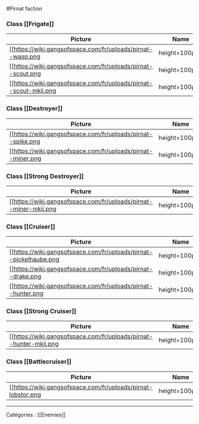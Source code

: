 #Pirnat faction

### Class [[Frigate]]

| Picture | Name |
| ----- |:---:|
| [[https://wiki.gangsofspace.com/fr/uploads/pirnat--wasp.png|height=100px]] | [[Wasp]] |
| [[https://wiki.gangsofspace.com/fr/uploads/pirnat--scout.png|height=100px]] | [[Scout]] |
| [[https://wiki.gangsofspace.com/fr/uploads/pirnat--scout-mkii.png|height=100px]] | [[Scout MkII]] |

### Class [[Destroyer]]

| Picture | Name |
| ----- |:---:|
| [[https://wiki.gangsofspace.com/fr/uploads/pirnat--spike.png|height=100px]] | [[Spike]] |
| [[https://wiki.gangsofspace.com/fr/uploads/pirnat--miner.png|height=100px]] | [[Miner]] |

### Class [[Strong Destroyer]]

| Picture | Name |
| ----- |:---:|
| [[https://wiki.gangsofspace.com/fr/uploads/pirnat--miner-mkii.png|height=100px]] | [[Miner MkII]] |

### Class [[Cruiser]]

| Picture | Name |
| ----- |:---:|
| [[https://wiki.gangsofspace.com/fr/uploads/pirnat--pickelhaube.png|height=100px]] | [[Pickelhaube]] |
| [[https://wiki.gangsofspace.com/fr/uploads/pirnat--drake.png|height=100px]] | [[Drake]] |
| [[https://wiki.gangsofspace.com/fr/uploads/pirnat--hunter.png|height=100px]] | [[Hunter]] |

### Class [[Strong Cruiser]]

| Picture | Name |
| ----- |:---:|
| [[https://wiki.gangsofspace.com/fr/uploads/pirnat--hunter-mkii.png|height=100px]] | [[Hunter MkII]] |

### Class [[Battlecruiser]]

| Picture | Name |
| ----- |:---:|
| [[https://wiki.gangsofspace.com/fr/uploads/pirnat-lobstor.png|height=100px]] | [[Lobstor]] |

***

Catégories : [[Enemies]]